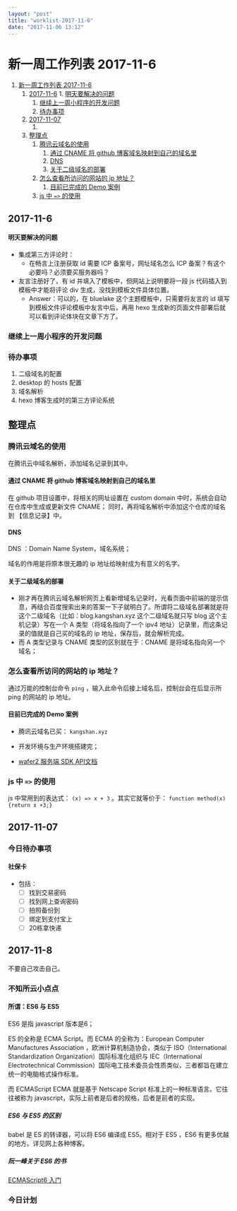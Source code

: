 ```yaml
---
layout: "post"
title: "worklist-2017-11-6"
date: "2017-11-06 13:12"
---
```


# 新一周工作列表 2017-11-6

<!-- TOC depthFrom:1 depthTo:6 withLinks:1 updateOnSave:1 orderedList:1 -->

1. [新一周工作列表 2017-11-6](#新一周工作列表-2017-11-6)
	1. [2017-11-6](#2017-11-6)
			1. [明天要解决的问题](#明天要解决的问题)
		1. [继续上一周小程序的开发问题](#继续上一周小程序的开发问题)
		2. [待办事项](#待办事项)
	2. [2017-11-07](#2017-11-07)
		1. [](#)
	3. [整理点](#整理点)
		1. [腾讯云域名的使用](#腾讯云域名的使用)
			1. [通过 CNAME 将 github 博客域名映射到自己的域名里](#通过-cname-将-github-博客域名映射到自己的域名里)
			2. [DNS](#dns)
			3. [关于二级域名的部署](#关于二级域名的部署)
		2. [怎么查看所访问的网站的 ip 地址？](#怎么查看所访问的网站的-ip-地址)
			1. [目前已完成的 Demo 案例](#目前已完成的-demo-案例)
		3. [js 中 `=>` 的使用](#js-中-的使用)

<!-- /TOC -->

## 2017-11-6


#### 明天要解决的问题

- 集成第三方评论时：
  - 在畅言上注册获取 id 需要 ICP 备案号，网址域名怎么 ICP 备案？有这个必要吗？必须要买服务器吗？
 - 友言注册好了，有 id 并填入了模板中，但网站上说明要将一段 js 代码插入到模板中才能将评论 div 生成，没找到模板文件具体位置。
   - Answer：可以的，在 bluelake 这个主题模板中，只需要将友言的 id 填写到模板文件评论模板中友言中后，再用 hexo 生成新的页面文件部署后就可以看到评论体块在文章下方了。

### 继续上一周小程序的开发问题

### 待办事项

1. 二级域名的配置
2. desktop 的 hosts 配置
3. 域名解析
4. hexo 博客生成时的第三方评论系统


## 整理点

### 腾讯云域名的使用

在腾讯云中域名解析，添加域名记录到其中。

#### 通过 CNAME 将 github 博客域名映射到自己的域名里

在 github 项目设置中，将相关的网址设置在 custom domain 中时，系统会自动在仓库中生成或更新文件 CNAME；
同时，再将域名解析中添加这个仓库的域名到 【信息记录】中。

#### DNS

 DNS ：Domain Name System，域名系统；

 域名的作用是将原本很无趣的 ip 地址给映射成为有意义的名字。

#### 关于二级域名的部署

- 刚才再在腾讯云域名解析网页上看新增域名记录时，光看页面中前端的提示信息，再结合百度搜索出来的答案一下子就明白了。所谓将二级域名部署就是将这个二级域名（比如：blog.kangshan.xyz 这个二级域名就只写 blog 这个主机记录）写在一个 A 类型（将域名指向了一个 ipv4 地址）记录里，而这条记录的值就是自己买的域名的 ip 地址，保存后，就会解析完成。
- 而 A 类型记录与 CNAME 类型的区别就在于：CNAME 是将域名指向另一个域名；

### 怎么查看所访问的网站的 ip 地址？

 通过万能的控制台命令 `ping` ，输入此命令后接上域名后，控制台会在后显示所 ping 的网站的 ip 地址。

#### 目前已完成的 Demo 案例

 - 腾讯云域名已买： `kangshan.xyz`
 - 开发环境与生产环境搭建完；
 - [wafer2 服务端 SDK API文档][bb1e68d2]

   [bb1e68d2]: https://github.com/tencentyun/wafer2-node-sdk/blob/master/API.md#requireqcloud-weapp-server-sdkoptions "wafer 服务端 sdk api 文档"

### js 中 `=>` 的使用

 js 中常用到的表达式： `(x) => x + 3` 。其实它就等价于： `function method(x) {return x +3;}`

## 2017-11-07

### 今日待办事项

#### 社保卡
 - 包括：
	 - [ ] 找到交易密码
	 - [ ] 找到网上查询密码
	 - [ ] 拍照备份到
	 - [ ] 绑定到支付宝上
	 - [ ] 20栋拿快递

## 2017-11-8

不要自己攻击自己。

### 不知所云小点点

#### 所谓：ES6 与 ES5

ES6 是指 javascript 版本是6；

ES 的全称是 ECMA Script。而 ECMA 的全称为：European Computer Manufactures Association ，欧洲计算机制造协会，类似于 ISO（International Standardization Organization）国际标准化组织与 IEC（International Electrotechnical Commission）国际电工技术委员会性质类似，三者都旨在建立统一的电脑格式操作标准。

而 ECMAScript ECMA 就是基于 Netscape Script 标准上的一种标准语言。它往往被称为 javascript，实际上前者是后者的规格，后者是前者的实现。

##### ES6 与 ES5 的区别

babel 是 ES 的转译器，可以将 ES6 编译成 ES5。相对于 ES5 ，ES6 有更多优越的地方。详见网上各种博客。

##### 阮一峰关于 ES6 的书

[ECMAScript6 入门][a4569515]

  [a4569515]: http://es6.ruanyifeng.com/#docs/intro "阮一峰 著"

### 今日计划
